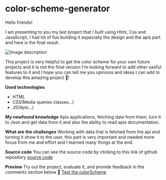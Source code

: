 # color-scheme-generator
Hello friends!

I am presenting to you my last project that I built using Html, Css and JavaScript, I had lot of fun building it especially the design and the apis part and here is the final result.

![Image description](https://dev-to-uploads.s3.amazonaws.com/uploads/articles/dxwc1hslhswwkt92e3n5.png)

This project is very helpful to get the color scheme for your own future projects and it is not the final version I'm looking forward to add other useful features to it and I hope you can tell me you opinions and ideas I can add to develop this amazing project 🙏!

**Used technologies**
- HTML
- CSS(Media queries classes...)
- JS(Apis...)

**My newfound knowledge**
Apis applications, fetching data from them, turn it to Json and get data from it and also the ability to read apis documentation.

**What are the challenges**
Working with data that is fetched from the api and turning it show it to the user, this part is very important and needed more focus from me and effort and I learned many things at the end.

**Source code**
You can see the source code by clicking to this link of github repository
[source code](https://github.com/mariamaitbella/color-scheme-generator)

**Preview**
Try out the project, evaluate it, and provide feedback in the comments section below 🙏
[Test the colorScheme](https://mariamaitbella.github.io/color-scheme-generator/)



